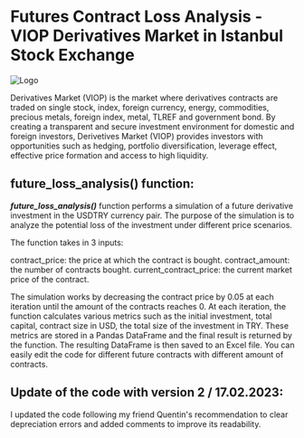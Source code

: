 # Futures Contract Loss Analysis - VIOP Derivatives Market in Istanbul Stock Exchange



![Logo](https://www.borsaistanbul.com/files/duyuru_viop-logo-2-k.jpg)



Derivatives Market (VIOP) is the market where derivatives contracts are traded on single stock, index, foreign currency, energy, commodities, precious metals, foreign index, metal, TLREF and government bond. By creating a transparent and secure investment environment for domestic and foreign investors, Derivetives Market (VIOP) provides investors with opportunities such as hedging, portfolio diversification, leverage effect, effective price formation and access to high liquidity.

## future_loss_analysis() function:

***future_loss_analysis()*** function performs a simulation of a future derivative investment in the USDTRY currency pair. The purpose of the simulation is to analyze the potential loss of the investment under different price scenarios.

The function takes in 3 inputs:

contract_price: the price at which the contract is bought.
contract_amount: the number of contracts bought.
current_contract_price: the current market price of the contract.

The simulation works by decreasing the contract price by 0.05 at each iteration until the amount of the contracts reaches 0. At each iteration, the function calculates various metrics such as the initial investment, total capital, contract size in USD, the total size of the investment in TRY. These metrics are stored in a Pandas DataFrame and the final result is returned by the function. The resulting DataFrame is then saved to an Excel file. You can easily edit the code for different future contracts with different amount of contracts.


## Update of the code with version 2 / 17.02.2023:

I updated the code following my friend Quentin's recommendation to clear depreciation errors and added comments to improve its readability.
